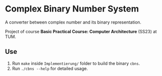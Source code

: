 # Complex Binary Number System  

A converter between complex number and its binary representation.

Project of course **Basic Practical Course: Computer Architecture** (SS23) at TUM.

## Use

1. Run `make` inside `Implementierung/` folder to build the binary `cbns`.
2. Run `./cbns --help` for detailed usage.
